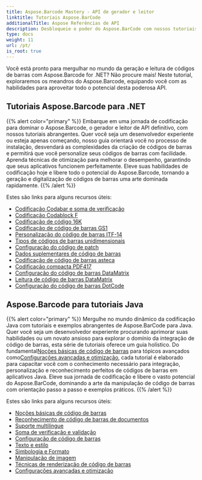```yaml
---
title: Aspose.Barcode Mastery - API de gerador e leitor
linktitle: Tutoriais Aspose.BarCode
additionalTitle: Aspose Referências de API
description: Desbloqueie o poder do Aspose.BarCode com nossos tutoriais abrangentes. Aprenda passo a passo como criar, personalizar e otimizar códigos de barras sem esforço.
type: docs
weight: 11
url: /pt/
is_root: true
---
```


Você está pronto para mergulhar no mundo da geração e leitura de códigos de barras com Aspose.Barcode for .NET? Não procure mais! Neste tutorial, exploraremos os meandros do Aspose.Barcode, equipando você com as habilidades para aproveitar todo o potencial desta poderosa API.


## Tutoriais Aspose.Barcode para .NET
{{% alert color="primary" %}}
Embarque em uma jornada de codificação para dominar o Aspose.Barcode, o gerador e leitor de API definitivo, com nossos tutoriais abrangentes. Quer você seja um desenvolvedor experiente ou esteja apenas começando, nosso guia orientará você no processo de instalação, desvendará as complexidades da criação de códigos de barras e permitirá que você personalize seus códigos de barras com facilidade. Aprenda técnicas de otimização para melhorar o desempenho, garantindo que seus aplicativos funcionem perfeitamente. Eleve suas habilidades de codificação hoje e libere todo o potencial do Aspose.Barcode, tornando a geração e digitalização de códigos de barras uma arte dominada rapidamente.
{{% /alert %}}

Estes são links para alguns recursos úteis:
 
- [Codificação Codabar e soma de verificação](./net/codabar-encoding-and-checksum/)
- [Codificação Codablock F](./net/codablock-f-encoding/)
- [Codificação de código 16K](./net/code-16k-encoding/)
- [Codificação de código de barras GS1](./net/gs1-barcode-encoding/)
- [Personalização do código de barras ITF-14](./net/itf-14-barcode-customization/)
- [Tipos de códigos de barras unidimensionais](./net/one-dimensional-barcode-types/)
- [Configuração do código de patch](./net/patch-code-configuration/)
- [Dados suplementares de código de barras](./net/supplemental-barcode-data/)
- [Codificação de código de barras asteca](./net/aztec-barcode-encoding/)
- [Codificação compacta PDF417](./net/compact-pdf417-encoding/)
- [Configuração do código de barras DataMatrix](./net/datamatrix-barcode-configuration/)
- [Leitura de código de barras DataMatrix](./net/datamatrix-barcode-reading/)
- [Configuração do código de barras DotCode](./net/dotcode-barcode-configuration/)



## Aspose.Barcode para tutoriais Java
{{% alert color="primary" %}}
 Mergulhe no mundo dinâmico da codificação Java com tutoriais e exemplos abrangentes de Aspose.BarCode para Java. Quer você seja um desenvolvedor experiente procurando aprimorar suas habilidades ou um novato ansioso para explorar o domínio da integração de código de barras, esta série de tutoriais oferece um guia holístico. Do fundamental[Noções básicas de código de barras](./java/barcode-basics/) para tópicos avançados como[Configurações avançadas e otimização](./java/advanced-settings-and-optimization/), cada tutorial é elaborado para capacitar você com o conhecimento necessário para integração, personalização e reconhecimento perfeitos de códigos de barras em aplicativos Java. Eleve sua jornada de codificação e libere o vasto potencial do Aspose.BarCode, dominando a arte da manipulação de código de barras com orientação passo a passo e exemplos práticos.
{{% /alert %}}

Estes são links para alguns recursos úteis:

- [Noções básicas de código de barras](./java/barcode-basics/)
- [Reconhecimento de código de barras de documentos](./java/document-barcode-recognition/)
- [Suporte multilíngue](./java/multilingual-support/)
- [Soma de verificação e validação](./java/checksum-and-validation/)
- [Configuração de código de barras](./java/barcode-configuration/)
- [Texto e estilo](./java/text-and-styling/)
- [Simbologia e Formato](./java/symbology-and-format/)
- [Manipulação de imagem](./java/image-manipulation/)
- [Técnicas de renderização de código de barras](./java/barcode-rendering-techniques/)
- [Configurações avançadas e otimização](./java/advanced-settings-and-optimization/)
